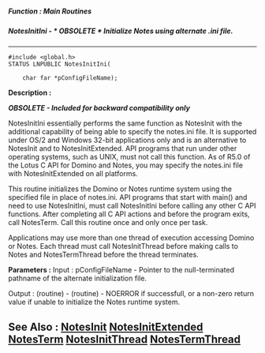 ##### Function : Main Routines
##### NotesInitIni - * OBSOLETE * Initialize Notes using alternate .ini file.
---
```
#include <global.h>
STATUS LNPUBLIC NotesInitIni(

	char far *pConfigFileName);
```
**Description :**

***OBSOLETE - Included for backward compatibility only***

NotesInitIni essentially performs the same function as NotesInit with the 
additional capability of being able to specify the notes.ini file.  It  is 
supported under OS/2 and Windows 32-bit applications only and is an alternative 
to NotesInit and to NotesInitExtended.    API programs that run under other 
operating systems, such as UNIX, must not call this function.  As of R5.0 of 
the Lotus C API for Domino and Notes, you may specify the notes.ini file with 
NotesInitExtended on all platforms.

This routine initializes the Domino or Notes runtime system using the specified 
file in place of notes.ini.  API programs that start with main()  and need to 
use NotesInitIni, must call NotesInitIni before calling any other C API 
functions.   After completing all C API actions and before the program exits, 
call NotesTerm.  Call this routine once and only once per task. 

Applications may use more than one thread of execution accessing Domino or 
Notes.  Each thread must call NotesInitThread before making calls to Notes and 
NotesTermThread before the thread terminates.

**Parameters :**
Input :
pConfigFileName  -  Pointer to the null-terminated pathname of the alternate initialization file.

Output :
(routine)  -  (routine)  -  NOERROR if successfull, or a non-zero return value if unable to initialize the Notes runtime system.



**See Also :**
[NotesInit](/domino-c-api-docs/reference/Func/NotesInit)
[NotesInitExtended](/domino-c-api-docs/reference/Func/NotesInitExtended)
[NotesTerm](/domino-c-api-docs/reference/Func/NotesTerm)
[NotesInitThread](/domino-c-api-docs/reference/Func/NotesInitThread)
[NotesTermThread](/domino-c-api-docs/reference/Func/NotesTermThread)
---
